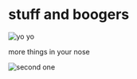 # stuff and boogers

![yo yo](location/yo.jpg)

more things in your nose

![second one](otherplace/yoyo.jpg)